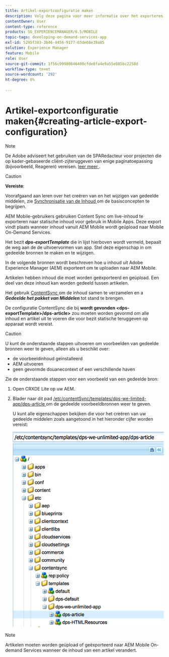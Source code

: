 ```yaml
---
title: Artikel-exportconfiguratie maken
description: Volg deze pagina voor meer informatie over het exporteren van inhoud van Adobe Experience Manager (AEM) voor uploaden naar AEM Mobile.
contentOwner: User
content-type: reference
products: SG_EXPERIENCEMANAGER/6.5/MOBILE
topic-tags: developing-on-demand-services-app
exl-id: 5295f383-3b46-4456-9177-65de68e39a85
solution: Experience Manager
feature: Mobile
role: User
source-git-commit: 1f56c99980846400cfde8fa4e9a55e885bc2258d
workflow-type: tm+mt
source-wordcount: '292'
ht-degree: 0%

---
```


# Artikel-exportconfiguratie maken{#creating-article-export-configuration}

>[!NOTE]
>
>De Adobe adviseert het gebruiken van de SPARedacteur voor projecten die op kader-gebaseerde cliënt-zijteruggeven van enige paginatoepassing (bijvoorbeeld, Reageren) vereisen. [ leer meer ](/help/sites-developing/spa-overview.md).

>[!CAUTION]
>
>**Vereiste**:
>
>Voorafgaand aan leren over het creëren van en het wijzigen van gedeelde middelen, zie [ Synchronisatie van de Inhoud ](/help/mobile/mobile-ondemand-contentsync.md) om de basisconcepten te begrijpen.

AEM Mobile-gebruikers gebruiken Content Sync om live-inhoud te exporteren naar statische inhoud voor gebruik in Mobile Apps. Deze export vindt plaats wanneer inhoud vanuit AEM Mobile wordt geüpload naar Mobile On-Demand Services.

Het bezit ***dps-exportTemplate*** die in lijst hierboven wordt vermeld, bepaalt de weg aan de de uitvoervormen van app. Stel deze eigenschap in om gedeelde bronnen te maken en te wijzigen.

In de volgende bronnen wordt beschreven hoe u inhoud uit Adobe Experience Manager (AEM) exporteert om te uploaden naar AEM Mobile.

Artikelen hebben inhoud die moet worden geëxporteerd en geüpload. Een deel van deze inhoud kan worden gedeeld tussen artikelen.

Het gebruik [ ContentSync ](/help/mobile/mobile-ondemand-contentsync.md) om de inhoud samen te verzamelen en a ***Gedeelde het pakket van Middelen*** tot stand te brengen.

De configuratie ContentSync die bij **wordt gevonden &lt;dps-exportTemplate>/dps-article>** zou moeten worden gevormd om alle inhoud en artikel uit te voeren die voor bezit statische teruggeven op apparaat wordt vereist.

>[!CAUTION]
>
>U kunt de onderstaande stappen uitvoeren om voorbeelden van gedeelde bronnen weer te geven, alleen als u beschikt over:
>
>* de voorbeeldinhoud geïnstalleerd
>* AEM uitvoeren
>* geen gevormde douanecontext of een verschillende haven
>

Zie de onderstaande stappen voor een voorbeeld van een gedeelde bron:

1. Open CRXDE Lite op uw AEM.
1. Blader naar dit pad [ /etc/contentSync/templates/dps-we-limited-app/dps-article ](http://localhost:4502/crx/de/index.jsp#/etc/contentsync/templates/dps-we-unlimited-app/dps-article) om de gedeelde voorbeeldbronnen weer te geven.

   U kunt alle eigenschappen bekijken die voor het creëren van uw gedeelde middelen zoals aangetoond in het hieronder cijfer worden vereist:

   ![ chlimage_1-134 ](assets/chlimage_1-134.png)

>[!NOTE]
>
>Artikelen moeten worden geüpload of geëxporteerd naar AEM Mobile On-demand Services wanneer de inhoud van een artikel verandert.
